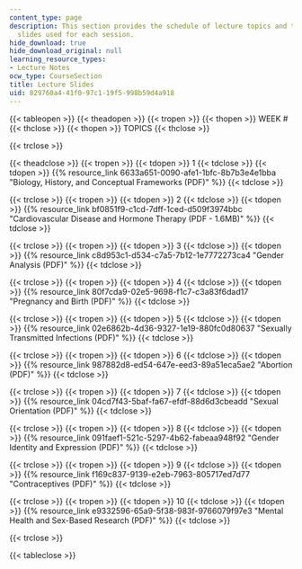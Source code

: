 ```yaml
---
content_type: page
description: This section provides the schedule of lecture topics and the lecture
  slides used for each session.
hide_download: true
hide_download_original: null
learning_resource_types:
- Lecture Notes
ocw_type: CourseSection
title: Lecture Slides
uid: 829760a4-41f0-97c1-19f5-998b59d4a918
---
```


{{< tableopen >}}
{{< theadopen >}}
{{< tropen >}}
{{< thopen >}}
WEEK #
{{< thclose >}}
{{< thopen >}}
TOPICS
{{< thclose >}}

{{< trclose >}}

{{< theadclose >}}
{{< tropen >}}
{{< tdopen >}}
1
{{< tdclose >}}
{{< tdopen >}}
{{% resource_link 6633a651-0090-afe1-1bfc-8b7b3e4e1bba "Biology, History, and Conceptual Frameworks (PDF)" %}}
{{< tdclose >}}

{{< trclose >}}
{{< tropen >}}
{{< tdopen >}}
2
{{< tdclose >}}
{{< tdopen >}}
{{% resource_link bf0851f9-c1cd-7dff-1ced-d509f3974bbc "Cardiovascular Disease and Hormone Therapy (PDF - 1.6MB)" %}}
{{< tdclose >}}

{{< trclose >}}
{{< tropen >}}
{{< tdopen >}}
3
{{< tdclose >}}
{{< tdopen >}}
{{% resource_link c8d953c1-d534-c7a5-7b12-1e7772273ca4 "Gender Analysis (PDF)" %}}
{{< tdclose >}}

{{< trclose >}}
{{< tropen >}}
{{< tdopen >}}
4
{{< tdclose >}}
{{< tdopen >}}
{{% resource_link 80f7cda9-02e5-9698-f1c7-c3a83f6dad17 "Pregnancy and Birth (PDF)" %}}
{{< tdclose >}}

{{< trclose >}}
{{< tropen >}}
{{< tdopen >}}
5
{{< tdclose >}}
{{< tdopen >}}
{{% resource_link 02e6862b-4d36-9327-1e19-880fc0d80637 "Sexually Transmitted Infections (PDF)" %}}
{{< tdclose >}}

{{< trclose >}}
{{< tropen >}}
{{< tdopen >}}
6
{{< tdclose >}}
{{< tdopen >}}
{{% resource_link 987882d8-ed54-647e-eed3-89a51eca5ae2 "Abortion (PDF)" %}}
{{< tdclose >}}

{{< trclose >}}
{{< tropen >}}
{{< tdopen >}}
7
{{< tdclose >}}
{{< tdopen >}}
{{% resource_link 04cd7f43-5baf-fa67-efdf-88d6d3cbeadd "Sexual Orientation (PDF)" %}}
{{< tdclose >}}

{{< trclose >}}
{{< tropen >}}
{{< tdopen >}}
8
{{< tdclose >}}
{{< tdopen >}}
{{% resource_link 091faef1-521c-5297-4b62-fabeaa948f92 "Gender Identity and Expression (PDF)" %}}
{{< tdclose >}}

{{< trclose >}}
{{< tropen >}}
{{< tdopen >}}
9
{{< tdclose >}}
{{< tdopen >}}
{{% resource_link f169c837-9139-e2eb-7963-805717ed7d77 "Contraceptives (PDF)" %}}
{{< tdclose >}}

{{< trclose >}}
{{< tropen >}}
{{< tdopen >}}
10
{{< tdclose >}}
{{< tdopen >}}
{{% resource_link e9332596-65a9-5f38-983f-9766079f97e3 "Mental Health and Sex-Based Research (PDF)" %}}
{{< tdclose >}}

{{< trclose >}}

{{< tableclose >}}